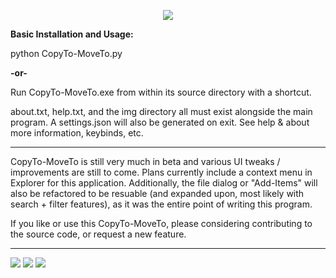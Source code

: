 <p align="center">
    <img src="https://i.imgur.com/wyWh3B4.jpg?1">
</p>

<strong>Basic Installation and Usage:</strong>

python CopyTo-MoveTo.py 

<strong>-or-</strong>

Run CopyTo-MoveTo.exe from within its source directory with a shortcut.

about.txt, help.txt, and the img directory all must exist alongside the main program. A settings.json will also be generated on exit. See help & about more information, keybinds, etc.
<hr>
CopyTo-MoveTo is still very much in beta and various UI tweaks / improvements are still to come. Plans currently include a context menu in Explorer for this application. Additionally, the file dialog or "Add-Items" will also be refactored to be resuable (and expanded upon, most likely with search + filter features), as it was the entire point of writing this program. 

If you like or use this CopyTo-MoveTo, please considering contributing to the source code, or request a new feature.
<hr>

<img src="https://i.imgur.com/MVXhTZD.png">
<img src="https://i.imgur.com/1X8c48Y.png">
<img src="https://i.imgur.com/XLXe8Nc.png">

